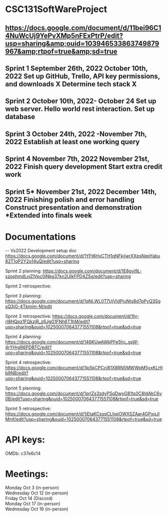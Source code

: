 # CSC131SoftWareProject
https://docs.google.com/document/d/11bei96C14NuWcUj9YePvXMp5nFExPtrP/edit?usp=sharing&amp;ouid=103946533863749879967&amp;rtpof=true&amp;sd=true
----------------------------------------------------------------------------------------------------------------------------------------------------------------------
Sprint 1
September 26th, 2022
October 10th, 2022
Set up GitHub, Trello, API key permissions, and downloads X 
Determine tech stack X 
-----------------------------------------------------------------------------------------------------------------------------------------------------------------------
Sprint 2
October 10th, 2022- October 24
Set up web server. 
Hello world rest interaction.
Set up database
-----------------------------------------------------------------------------------------------------------------------------------------------------------------------
Sprint 3
October 24th, 2022 -November 7th, 2022
Establish at least one working query
-----------------------------------------------------------------------------------------------------------------------------------------------------------------------
Sprint 4
November 7th, 2022
November 21st, 2022
Finish query development
Start extra credit work
-----------------------------------------------------------------------------------------------------------------------------------------------------------------------
Sprint 5*
November 21st, 2022
December 14th, 2022
Finishing polish and error handling
Construct presentation and demonstration
*Extended into finals week
-----------------------------------------------------------------------------------------------------------------------------------------------------------------------
# Documentations
-- Vs2022 Development setup doc https://docs.google.com/document/d/1YFt6HxCTH1qNFkijwrXXpsNepYabu82T1oP2Y2o14uQ/edit?usp=sharing


Sprint 2 planning:  https://docs.google.com/document/d/1E8gyi9L-xzophmdLvjZlVpc0iNkg37kn2UIkFPD4ZSg/edit?usp=sharing

Sprint 2 retrospective:  

Sprint 3 planning:  https://docs.google.com/document/d/1qNLWL0T7UjVldPjuNts8d7pPyQ3SgsQ3jG-4Tkmim-M/edit

Sprint 3 retrospective: https://docs.google.com/document/d/1hr-rI8HQpz1FQkzjR_z6JgG1FNh6T1hM/edit?usp=sharing&ouid=102500070643771551108&rtpof=true&sd=true

Sprint 4 planning: https://docs.google.com/document/d/146KUwAWkPFe5hc_gsW-4rYHrgR6PDBTC/edit?usp=sharing&ouid=102500070643771551108&rtpof=true&sd=true

Sprint 4 retrospective: https://docs.google.com/document/d/1lp5kCPCcj81X8RN5MWWpM5yxKLHIb9NB/edit?usp=sharing&ouid=102500070643771551108&rtpof=true&sd=true

Sprint 5 planning: https://docs.google.com/document/d/1prlZs3zdyPSqDwyG81ts0C8ldAkC6v0B/edit?usp=sharing&ouid=102500070643771551108&rtpof=true&sd=true

Sprint 5 retrospective: https://docs.google.com/document/d/1iEtaKCssqCLhqiOWXSZAar4GPxqJIMmf/edit?usp=sharing&ouid=102500070643771551108&rtpof=true&sd=true

# API keys:
OMDb: c37e6c14

# Meetings:
Monday Oct 3 (in-person)  
Wednesday Oct 12 (in-person)  
Friday Oct 14 (Discord)  
Monday Oct 17 (in-person)  
Wednesday Oct 19 (in-person)
